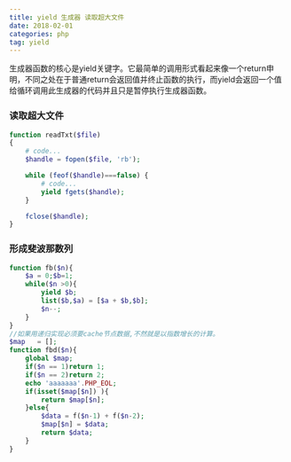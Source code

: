 ```yaml
---
title: yield 生成器 读取超大文件
date: 2018-02-01 
categories: php
tag: yield
---
```

生成器函数的核心是yield关键字。它最简单的调用形式看起来像一个return申明，不同之处在于普通return会返回值并终止函数的执行，而yield会返回一个值给循环调用此生成器的代码并且只是暂停执行生成器函数。

### 读取超大文件

``` php
function readTxt($file)
{
    # code...
    $handle = fopen($file, 'rb');

    while (feof($handle)===false) {
        # code...
        yield fgets($handle);
    }

    fclose($handle);
}

```

### 形成斐波那数列

``` php
function fb($n){
	$a = 0;$b=1;
	while($n >0){
		yield $b;
		list($b,$a) = [$a + $b,$b];
		$n--;
	}
}
//如果用递归实现必须要cache节点数据,不然就是以指数增长的计算。
$map   = [];
function fbd($n){
	global $map;
	if($n == 1)return 1;
	if($n == 2)return 2;
	echo 'aaaaaaa'.PHP_EOL;
	if(isset($map[$n]) ){
		return $map[$n];
	}else{
		$data = f($n-1) + f($n-2);
		$map[$n] = $data;
		return $data;
	}
}
```